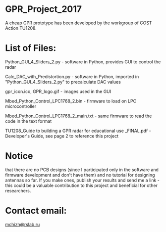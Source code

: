 # GPR_Project_2017
A cheap GPR prototype has been developed by the workgroup of COST Action TU1208.

# List of Files:
Python_GUI_4_Sliders_2.py      - software in Python, provides GUI to control the radar

Calc_DAC_with_Predistortion.py - software in Python, imported in "Python_GUI_4_Sliders_2.py" to precalculate DAC values

gpr_icon.ico,  GPR_logo.gif  - images used in the GUI

Mbed_Python_Control_LPC1768_2.bin      - firmware to load on LPC microcontroller

Mbed_Python_Control_LPC1768_2_main.txt - same firmware to read the code in the text format

TU1208_Guide to building a GPR radar for educational use _FINAL.pdf - Developer's Guide, see page 2 to reference this project


# Notice 
that there are no PCB designs (since I participated only in the software and firmware development and don't have them) and no tutorial for designing antennas so far. If you make ones, publish your results and send me a link - this could be a valuable contribution to this project and beneficial for other researchers.
# Contact email:
mchizh@rslab.ru



